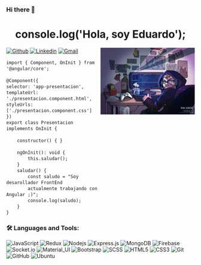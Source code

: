 ### Hi there 👋
<h1 align="center">  console.log('Hola, soy Eduardo');</h1>

[![Github](https://img.shields.io/badge/-Github-000?style=flat&logo=Github&logoColor=white)](https://github.com/eduardosm1291)
[![Linkedin](https://img.shields.io/badge/-LinkedIn-blue?style=flat&logo=Linkedin&logoColor=white)](https://www.linkedin.com/in/josé-eduardo-sánchez-méndez-953700132)
[![Gmail](https://img.shields.io/badge/-Gmail-c14438?style=flat&logo=Gmail&logoColor=white)](mailto:jesanchezm12@gmail.com)
<img align="right" alt="img"  margin-top="100px" src="https://github.com/FernandoRoldan93/FernandoRoldan93/blob/master/cover_image.jpg" width="50%" height="auto" />
```golang
import { Component, OnInit } from '@angular/core';

@Component({
selector: 'app-presentacion',
templateUrl: './presentacion.component.html',
styleUrls: ['./presentacion.component.css']
})
export class Presentacion implements OnInit {

    constructor() { }

    ngOnInit(): void {
        this.saludar();
    }
    saludar() {
        const saludo = "Soy desarollador FrontEnd
        actualmente trabajando con Angular ;)";
        console.log(saludo);
    }
} 
```




### 🛠️ Languages and Tools:

![JavaScript](https://img.shields.io/badge/-JavaScript-black?style=flat-square&logo=javascript)
![Redux](https://img.shields.io/badge/-Redux-black?style=flat-square&logo=Redux)
![Nodejs](https://img.shields.io/badge/-Nodejs-black?style=flat-square&logo=Node.js)
![Express.js](https://img.shields.io/badge/-Express-black?style=flat-square&logo=expressjs)
![MongoDB](https://img.shields.io/badge/-MongoDB-black?style=flat-square&logo=mongodb)
![Firebase](https://img.shields.io/badge/-Firebase-black?style=flat-square&logo=Firebase)
![Socket.io](https://img.shields.io/badge/-Socket-black?style=flat-square&logo=socket.io)
![Material_UI](https://img.shields.io/badge/-Material_UI-black?style=flat-square&logo=material-ui)
![Bootstrap](https://img.shields.io/badge/-Bootstrap-black?style=flat-square&logo=bootstrap)
![SCSS](https://img.shields.io/badge/-SCSS-black?style=flat-square&logo=SASS)
![HTML5](https://img.shields.io/badge/-HTML5-black?style=flat-square&logo=html5&logoColor=white)
![CSS3](https://img.shields.io/badge/-CSS3-black?style=flat-square&logo=css3)
![Git](https://img.shields.io/badge/-Git-black?style=flat-square&logo=git)
![GitHub](https://img.shields.io/badge/-GitHub-black?style=flat-square&logo=github)
![Ubuntu](https://img.shields.io/badge/-Ubuntu-black?style=flat-square&logo=ubuntu)
